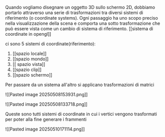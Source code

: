 Quando vogliamo disegnare un oggetto 3D sullo schermo 2D, dobbiamo portarlo attraverso una serie di trasformazioni tra diversi sistemi di riferimento (o coordinate systems). Ogni passaggio ha uno scopo preciso nella visualizzazione della scena e comporta una sotto trasformazione che può essere vista come un cambio di sistema di riferimento.
[[sistema di coordinate in opengl]]

ci sono 5 sistemi di coordinate(riferimento):
1. [[spazio locale]]
2. [[spazio mondo]]
3. [[ spazio vista]]
4. [[spazio clip]]
5. [[spazio schermo]]

Per passare da un sistema all'altro si applicano trasformazioni di matrici

![[Pasted image 20250508153931.png]]

![[Pasted image 20250508133718.png]]

Queste sono tutti sistemi di coordinate in cui i vertici vengono trasformati per poter alla fine generare i frammenti

![[Pasted image 20250510171114.png]]